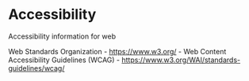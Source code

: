 # Accessibility
Accessibility information for web 

Web Standards Organization - https://www.w3.org/ -
Web Content Accessibility Guidelines (WCAG) - https://www.w3.org/WAI/standards-guidelines/wcag/


